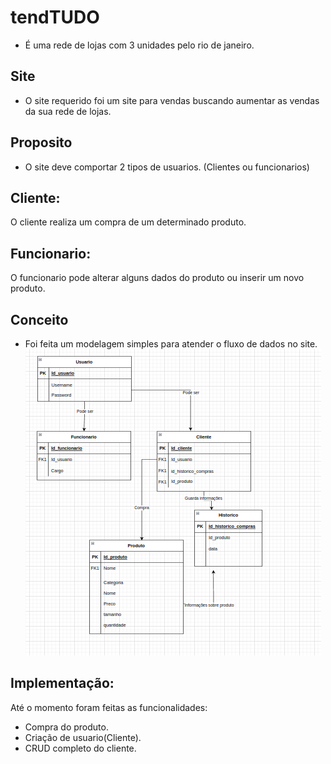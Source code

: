 # tendTUDO
- É uma rede de lojas com 3 unidades pelo rio de janeiro. 
## Site
- O site requerido foi um site para vendas buscando aumentar as vendas da sua rede de lojas. 
## Proposito
- O site deve comportar 2 tipos de usuarios. (Clientes ou funcionarios)

## Cliente:
O cliente realiza um compra de um determinado produto. 
## Funcionario: 
O funcionario pode alterar alguns dados do produto ou inserir um novo produto. 

## Conceito 
- Foi feita um modelagem simples para atender o fluxo de dados no site. 
![Modelagem do banco](image.png)

## Implementação:
Até o momento foram feitas as funcionalidades:
 - Compra do produto.
 - Criação de usuario(Cliente).
 - CRUD completo do cliente.  

